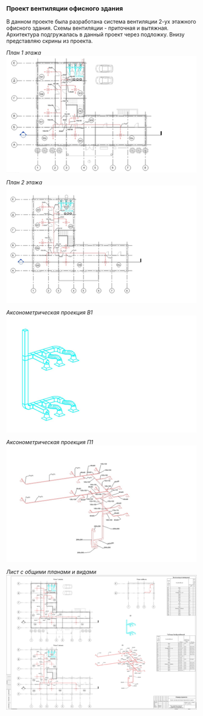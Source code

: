 ### **Проект вентиляции офисного здания**

В данном проекте была разработана система вентиляции 2-ух этажного офисного здания.
Схемы вентиляции - приточная и вытяжная.
Архитектура подгружалась в данный проект через подложку.
Внизу представляю скрины из проекта.

_План 1 этажа_
![alt text](../Screenshots/Project1/Project1_1.jpg "")

_План 2 этажа_
![alt text](../Screenshots/Project1/Project1_2.jpg "")

_Аксонометрическая проекция В1_
![alt text](../Screenshots/Project1/Project1_3.jpg "")

_Аксонометрическая проекция П1_
![alt text](../Screenshots/Project1/Project1_4.jpg "")

_Лист с общими планами и видами_
![alt text](../Screenshots/Project1/Project1_view.jpg "")